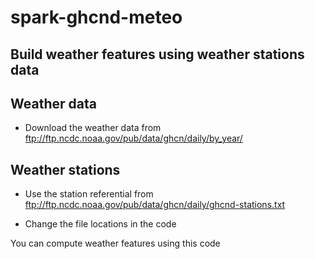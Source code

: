 # spark-ghcnd-meteo
## Build weather features using weather stations data

## Weather data
* Download the weather data from ftp://ftp.ncdc.noaa.gov/pub/data/ghcn/daily/by_year/

## Weather stations
* Use the station referential from ftp://ftp.ncdc.noaa.gov/pub/data/ghcn/daily/ghcnd-stations.txt

* Change the file locations in the code

You can compute weather features using this code 

